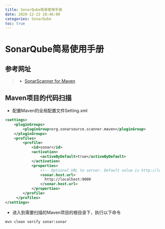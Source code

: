 ```yaml
---
title: SonarQube简易使用手册
date: 2020-12-22 18:46:00
categories: SonarQube
toc: true
---
```


# SonarQube简易使用手册

## 参考网址

> * [SonarScanner for Maven](https://docs.sonarqube.org/7.8/analysis/scan/sonarscanner-for-maven/)

## Maven项目的代码扫描

* 配置Maven的全局配置文件Setting.xml

``` xml
<settings>
    <pluginGroups>
        <pluginGroup>org.sonarsource.scanner.maven</pluginGroup>
    </pluginGroups>
    <profiles>
        <profile>
            <id>sonar</id>
            <activation>
                <activeByDefault>true</activeByDefault>
            </activation>
            <properties>
                <!-- Optional URL to server. Default value is http://localhost:9000 -->
                <sonar.host.url>
                  http://localhost:9000
                </sonar.host.url>
            </properties>
        </profile>
     </profiles>
</settings>
```

* 进入到需要扫描的Maven项目的根目录下，执行以下命令

``` sh
mvn clean verify sonar:sonar
```